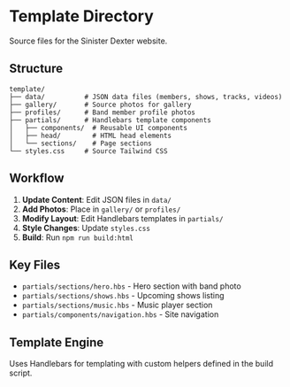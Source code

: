 # Template Directory

Source files for the Sinister Dexter website.

## Structure

```
template/
├── data/          # JSON data files (members, shows, tracks, videos)
├── gallery/       # Source photos for gallery
├── profiles/      # Band member profile photos
├── partials/      # Handlebars template components
│   ├── components/  # Reusable UI components
│   ├── head/        # HTML head elements
│   └── sections/    # Page sections
└── styles.css     # Source Tailwind CSS
```

## Workflow

1. **Update Content**: Edit JSON files in `data/`
2. **Add Photos**: Place in `gallery/` or `profiles/`
3. **Modify Layout**: Edit Handlebars templates in `partials/`
4. **Style Changes**: Update `styles.css`
5. **Build**: Run `npm run build:html`

## Key Files

- `partials/sections/hero.hbs` - Hero section with band photo
- `partials/sections/shows.hbs` - Upcoming shows listing
- `partials/sections/music.hbs` - Music player section
- `partials/components/navigation.hbs` - Site navigation

## Template Engine

Uses Handlebars for templating with custom helpers defined in the build script.
